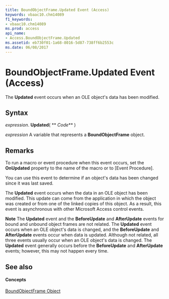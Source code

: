 ```yaml
---
title: BoundObjectFrame.Updated Event (Access)
keywords: vbaac10.chm14089
f1_keywords:
- vbaac10.chm14089
ms.prod: access
api_name:
- Access.BoundObjectFrame.Updated
ms.assetid: eb730f01-1a68-8016-5d87-738ff6b2553c
ms.date: 06/08/2017
---
```



# BoundObjectFrame.Updated Event (Access)

The **Updated** event occurs when an OLE object's data has been modified.


## Syntax

 _expression_. **Updated**( ** _Code_** )

 _expression_ A variable that represents a **BoundObjectFrame** object.


## Remarks

To run a macro or event procedure when this event occurs, set the **OnUpdated** property to the name of the macro or to [Event Procedure].

You can use this event to determine if an object's data has been changed since it was last saved.

The **Updated** event occurs when the data in an OLE object has been modified. This update can come from the application in which the object was created or from one of the linked copies of this object. As a result, this event is asynchronous with other Microsoft Access control events.


 **Note**  The **Updated** event and the **BeforeUpdate** and **AfterUpdate** events for bound and unbound object frames are not related. The **Updated** event occurs when an OLE object's data is changed, and the **BeforeUpdate** and **AfterUpdate** events occur when data is updated. Although not related, all three events usually occur when an OLE object's data is changed. The **Updated** event generally occurs before the **BeforeUpdate** and **AfterUpdate** events; however, this may not happen every time.


## See also


#### Concepts


[BoundObjectFrame Object](boundobjectframe-object-access.md)

